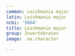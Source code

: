 ```yaml
---
common: Leishmania major
latin: Leishmania major
ncbi: '5664'
title: Leishmania major
group: Invertebrates
image: .na.character

---
```

